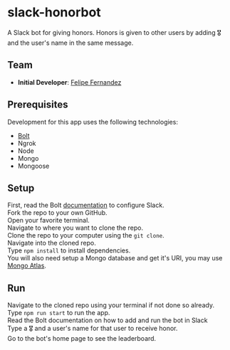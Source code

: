 # slack-honorbot
 A Slack bot for giving honors.  Honors is given to other users by adding 🎖 and the user's name in the same message.

## Team

- **Initial Developer**: [Felipe Fernandez](https://github.com/HeyItsFelipe)


## Prerequisites
Development for this app uses the following technologies:<br />
- [Bolt](https://slack.dev/bolt-js/tutorial/getting-started)
- Ngrok
- Node
- Mongo
- Mongoose


## Setup
First, read the Bolt [documentation](https://slack.dev/bolt-js/tutorial/getting-started) to configure Slack.<br />
Fork the repo to your own GitHub.<br />
Open your favorite terminal.<br />
Navigate to where you want to clone the repo.<br />
Clone the repo to your computer using the `git clone`.<br />
Navigate into the cloned repo.<br />
Type `npm install` to install dependencies.<br />
You will also need setup a Mongo database and get it's URI, you may use [Mongo Atlas](https://www.mongodb.com/cloud/atlas).


## Run
Navigate to the cloned repo using your terminal if not done so already.<br />
Type `npm run start` to run the app.<br />
Read the Bolt documentation on how to add and run the bot in Slack<br />
Type a 🎖 and a user's name for that user to receive honor.<br />
Go to the bot's home page to see the leaderboard.
